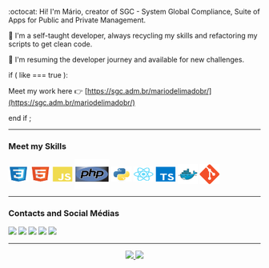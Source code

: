 :octocat: Hi! I'm Mário, creator of SGC - System Global Compliance, Suite of Apps for Public and Private Management.

:pushpin: I'm a self-taught developer, always recycling my skills and refactoring my scripts to get clean code.

:rocket: I'm resuming the developer journey and available for new challenges.

if ( like === true ):

Meet my work here :point_right: [https://sgc.adm.br/mariodelimadobr/](https://sgc.adm.br/mariodelimadobr/)

end if ;

---

### Meet my Skills
<div style="display: inline_block">
  <a href="https://sgc.adm.br/mariodelimadobr/" target="_blank"><img align="center" alt="Works Mario in CSS" height="30" width="40" src="https://raw.githubusercontent.com/devicons/devicon/master/icons/css3/css3-original.svg"></a>
  <a href="https://sgc.adm.br/mariodelimadobr/" target="_blank"><img align="center" alt="Works Mario in HTML" height="30" width="40" src="https://raw.githubusercontent.com/devicons/devicon/master/icons/html5/html5-original.svg"></a>
  <a href="https://sgc.adm.br/mariodelimadobr/" target="_blank"><img align="center" alt="Works Mario in JavaScript" height="30" width="40" src="https://raw.githubusercontent.com/devicons/devicon/master/icons/javascript/javascript-plain.svg"></a>
  <a href="https://sgc.adm.br/mariodelimadobr/demo-form-validation.php" target="_blank"><img align="center" alt="Works Mario in PHP" height="60" width="70" src="https://raw.githubusercontent.com/devicons/devicon/master/icons/php/php-original.svg"></a>
  <a href="https://sgc.adm.br/mariodelimadobr/" target="_blank"><img align="center" alt="Works Mario in Python" height="30" width="40" src="https://raw.githubusercontent.com/devicons/devicon/master/icons/python/python-original.svg"></a>
  <a href="https://sgc.adm.br/mariodelimadobr/" target="_blank"><img align="center" alt="Works Mario in React" height="30" width="40" src="https://raw.githubusercontent.com/devicons/devicon/master/icons/react/react-original.svg"></a>
  <a href="https://sgc.adm.br/mariodelimadobr/" target="_blank"><img align="center" alt="Works Mario in TypeScript" height="30" width="40" src="https://raw.githubusercontent.com/devicons/devicon/master/icons/typescript/typescript-plain.svg"></a>
  <a href="https://sgc.adm.br/mariodelimadobr/" target="_blank"><img align="center" alt="Works Mario in Docker" height="40" width="40" src="https://raw.githubusercontent.com/devicons/devicon/master/icons/docker/docker-original.svg"></a>
  <a href="https://sgc.adm.br/mariodelimadobr/" target="_blank"><img align="center" alt="Works Mario in Git" height="40" width="40" src="https://raw.githubusercontent.com/devicons/devicon/master/icons/git/git-original.svg"></a>
</div>
  
  ---

### Contacts and Social Médias

<div>
  <a href="mailto:mariodelimadobrasil@gmail.com"><img src="https://img.shields.io/badge/-Gmail-%23333?style=for-the-badge&logo=gmail&logoColor=white" target="_blank"></a>
  <a href="https://instagram.com/mariodelimadobr" target="_blank"><img src="https://img.shields.io/badge/-Instagram-%23E4405F?style=for-the-badge&logo=instagram&logoColor=white" target="_blank"></a>
  <a href="https://www.facebook.com/mariodelimadobr/" target="_blank"><img src="https://img.shields.io/badge/-facebook-%230077B5?style=for-the-badge&logo=facebook&logoColor=white" target="_blank"></a> 
  <a href="https://www.linkedin.com/in/mariodelimadobr" target="_blank"><img src="https://img.shields.io/badge/-LinkedIn-%230077B5?style=for-the-badge&logo=linkedin&logoColor=white" target="_blank"></a> 
  <a href="https://www.youtube.com/channel/UCjL37uVB6HnxjpJp74EhoLA" target="_blank"><img src="https://img.shields.io/badge/YouTube-FF0000?style=for-the-badge&logo=youtube&logoColor=white" target="_blank"></a>
  <!--a href="https://www.twitch.tv/mariodelimadobr" target="_blank"><img src="https://img.shields.io/badge/Twitch-9146FF?style=for-the-badge&logo=twitch&logoColor=white" target="_blank"></a--> 
</div>

---

<div align="center">
  <a href="https://github.com/mariodelimadobr">
  <img height="180em" src="https://github-readme-stats.vercel.app/api/top-langs/?username=mariodelimadobr&layout=compact&langs_count=7&theme=dracula"/>
  <img height="180em" src="https://github-readme-stats.vercel.app/api?username=mariodelimadobr&show_icons=true&theme=dracula&include_all_commits=true&count_private=true"/>
</div>
